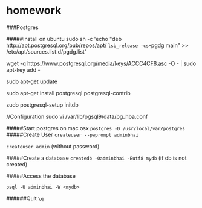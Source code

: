 # homework

###Postgres 

#####Install on ubuntu
sudo sh -c 'echo "deb http://apt.postgresql.org/pub/repos/apt/ `lsb_release -cs`-pgdg main" >> /etc/apt/sources.list.d/pgdg.list'

wget -q https://www.postgresql.org/media/keys/ACCC4CF8.asc -O - | sudo apt-key add -

sudo apt-get update

sudo apt-get install postgresql postgresql-contrib

sudo postgresql-setup initdb

//Configuration
sudo vi /var/lib/pgsql9/data/pg_hba.conf

#####Start postgres on mac osx
`postgres -D /usr/local/var/postgres`
#####Create User
`createuser --pwprompt adminbhai`

`createuser admin` (without password)

#####Create a database
`createdb -Oadminbhai -Eutf8 mydb` (if db is not created)

#####Access the database

`psql -U adminbhai -W <mydb>`

######Quit
`\q`
